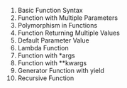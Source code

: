 1.  Basic Function Syntax
2.  Function with Multiple Parameters
3.  Polymorphism in Functions
4.  Function Returning Multiple Values
5.  Default Parameter Value
6.  Lambda Function
7.  Function with \*args
8.  Function with \*\*kwargs
9.  Generator Function with yield
10. Recursive Function
